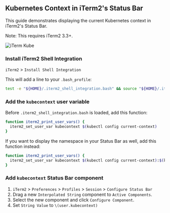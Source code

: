 ## Kubernetes Context in iTerm2's Status Bar

This guide demonstrates displaying the current Kubernetes context in iTerm2's
Status Bar.

Note: This requires iTerm2 3.3+.

![iTerm Kube](assets/images/itermkube.png "iTerm Kube")

### Install iTerm2 Shell Integration

`iTerm2` > `Install Shell Integration`

This will add a line to your `.bash_profile`:

```bash
test -e "${HOME}/.iterm2_shell_integration.bash" && source "${HOME}/.iterm2_shell_integration.bash"
```

### Add the `kubecontext` user variable

Before `.iterm2_shell_integration.bash` is loaded, add this function:

```bash
function iterm2_print_user_vars() {
  iterm2_set_user_var kubecontext $(kubectl config current-context)
}
```

If you want to display the namespace in your Status Bar as well, add this function instead:
```bash
function iterm2_print_user_vars() {
  iterm2_set_user_var kubecontext $(kubectl config current-context):$(kubectl config view --minify --output 'jsonpath={..namespace}')
}
```

### Add `kubecontext` Status Bar component

1. `iTerm2` > `Preferences` > `Profiles` > `Session` > `Configure Status Bar`
2. Drag a new `Interpolated String` component to `Active Components`.
3. Select the new component and click `Configure Component`.
4. Set `String Value` to `\(user.kubecontext)`
